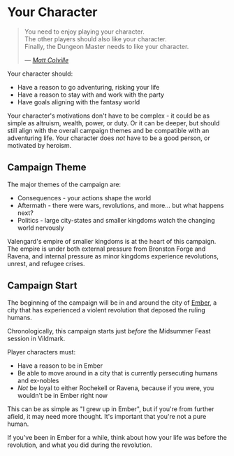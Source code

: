 <CampaignSpecific :campaign="'blood-and-ash'" :other="'../campaign-open-skies/your-character.md'" />

# Your Character

>You need to enjoy playing your character.<br>
>The other players should also like your character.<br>
>Finally, the Dungeon Master needs to like your character.<br>
>
>— [*Matt Colville*](https://www.youtube.com/watch?v=Sd3stb5fz8I)

Your character should:
* Have a reason to go adventuring, risking your life
* Have a reason to stay with and work with the party
* Have goals aligning with the fantasy world

Your character's motivations don't have to be complex - it could be as simple as altruism, wealth, power, or duty. Or it can be deeper, but should still align with the overall campaign themes and be compatible with an adventuring life. Your character does *not* have to be a good person, or motivated by heroism.
## Campaign Theme
The major themes of the campaign are:
* Consequences - your actions shape the world
* Aftermath - there were wars, revolutions, and more... but what happens next?
* Politics - large city-states and smaller kingdoms watch the changing world nervously

Valengard's empire of smaller kingdoms is at the heart of this campaign. The empire is under both external pressure from Bronston Forge and Ravena, and internal pressure as minor kingdoms experience revolutions, unrest, and refugee crises.
## Campaign Start
The beginning of the campaign will be in and around the city of [Ember](../world/world-overview.md#ember), a city that has experienced a violent revolution that deposed the ruling humans.

Chronologically, this campaign starts just _before_ the Midsummer Feast session in Vildmark.

Player characters must:
* Have a reason to be in Ember
* Be able to move around in a city that is currently persecuting humans and ex-nobles
* *Not* be loyal to either Rochekell or Ravena, because if you were, you wouldn't be in Ember right now

This can be as simple as "I grew up in Ember", but if you're from further afield, it may need more thought. It's important that you're not a pure human.

If you've been in Ember for a while, think about how your life was before the revolution, and what you did during the revolution.